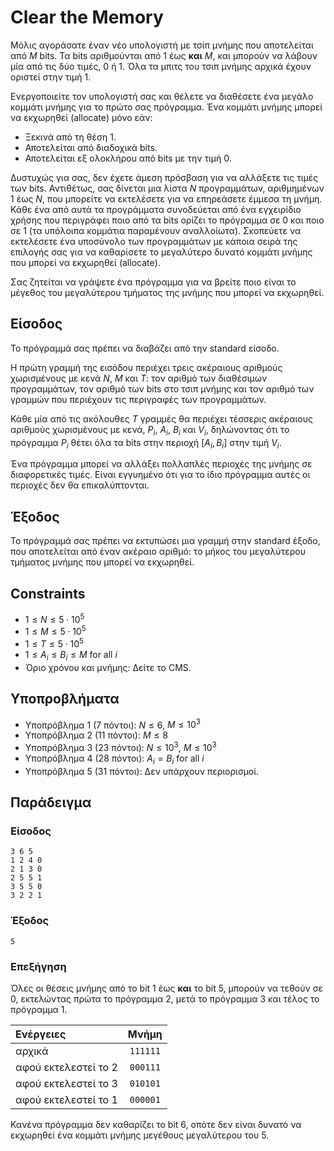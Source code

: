 # Clear the Memory

Μόλις αγοράσατε έναν νέο υπολογιστή με τσίπ μνήμης που αποτελείται από $M$ bits.
Τα bits αριθμούνται από 1 έως **και** $M$, και μπορούν να λάβουν μία από τις δύο τιμές, 0 ή 1.
Όλα τα μπιτς του τσιπ μνήμης αρχικά έχουν οριστεί στην τιμή 1.

Ενεργοποιείτε τον υπολογιστή σας και θέλετε να διαθέσετε ένα μεγάλο κομμάτι μνήμης για το πρώτο σας πρόγραμμα.
Ένα κομμάτι μνήμης μπορεί να εκχωρηθεί (allocate) μόνο εάν:

- Ξεκινά από τη θέση 1.
- Αποτελείται από διαδοχικά bits.
- Αποτελείται εξ ολοκλήρου από bits με την τιμή 0.

Δυστυχώς για σας, δεν έχετε άμεση πρόσβαση για να αλλάξετε τις τιμές των bits.
Αντιθέτως, σας δίνεται μια λίστα $N$ προγραμμάτων, αριθμημένων 1 έως $N$, που μπορείτε να εκτελέσετε για να επηρεάσετε έμμεσα τη μνήμη.
Κάθε ένα από αυτά τα προγράμματα συνοδεύεται από ένα εγχειρίδιο χρήσης που περιγράφει ποιο από τα bits ορίζει το πρόγραμμα σε 0 και ποιο σε 1 (τα υπόλοιπα κομμάτια παραμένουν αναλλοίωτα).
Σκοπεύετε να εκτελέσετε ένα υποσύνολο των προγραμμάτων με κάποια σειρά της επιλογής σας για να καθαρίσετε το μεγαλύτερο δυνατό κομμάτι μνήμης που μπορεί να εκχωρηθεί (allocate).

Σας ζητείται να γράψετε ένα πρόγραμμα για να βρείτε ποιο είναι το μέγεθος του μεγαλύτερου τμήματος της μνήμης που μπορεί να εκχωρηθεί.

## Είσοδος

Το πρόγραμμά σας πρέπει να διαβάζει από την standard είσοδο.

Η πρώτη γραμμή της εισόδου περιέχει τρεις ακέραιους αριθμούς χωρισμένους με κενά $N$, $M$ και $T$: τον αριθμό των διαθέσιμων προγραμμάτων, τον αριθμό των bits στο τσιπ μνήμης και τον αριθμό των γραμμών που περιέχουν τις περιγραφές των προγραμμάτων.

Κάθε μία από τις ακόλουθες $T$ γραμμές θα περιέχει τέσσερις ακέραιους αριθμούς χωρισμένους με κενά, $P_i$, $A_i$, $B_i$ και $V_i$, δηλώνοντας ότι το πρόγραμμα $P_i$ θέτει όλα τα bits στην περιοχή $[A_i, B_i]$ στην τιμή $V_i$.

Ένα πρόγραμμα μπορεί να αλλάξει πολλαπλές περιοχές της μνήμης σε διαφορετικές τιμές. Είναι εγγυημένο ότι για το ίδιο πρόγραμμα αυτές οι περιοχές δεν θα επικαλύπτονται.

## Έξοδος

Το πρόγραμμά σας πρέπει να εκτυπώσει μια γραμμή στην standard έξοδο, που αποτελείται από έναν ακέραιο αριθμό: το μήκος του μεγαλύτερου τμήματος μνήμης που μπορεί να εκχωρηθεί.

## Constraints

- $1 \le N \le 5\cdot 10^5$
- $1 \le M \le 5\cdot 10^5$
- $1 \le T \le 5\cdot 10^5$
- $1 \le A_i \le B_i \le M$ for all $i$
- Όριο χρόνου και μνήμης: Δείτε το CMS.

## Υποπροβλήματα

- Υποπρόβλημα 1 (7 πόντοι): $N \le 6$, $M \le 10^3$
- Υποπρόβλημα 2 (11 πόντοι): $M \le 8$
- Υποπρόβλημα 3 (23 πόντοι): $N \le 10^3$, $M \le 10^3$
- Υποπρόβλημα 4 (28 πόντοι): $A_i = B_i$ for all $i$
- Υποπρόβλημα 5 (31 πόντοι): Δεν υπάρχουν περιορισμοί.

## Παράδειγμα

### Είσοδος

    3 6 5
    1 2 4 0
    2 1 3 0
    2 5 5 1
    3 5 5 0
    3 2 2 1

### Έξοδος

    5

### Επεξήγηση

Όλες οι θέσεις μνήμης από το bit 1 έως **και** το bit 5, μπορούν να τεθούν σε 0, εκτελώντας πρώτα το πρόγραμμα 2, μετά το πρόγραμμα 3 και τέλος το πρόγραμμα 1.

|  Ενέργειες     | Μνήμη   |
|:-------------|:--------:|
| αρχικά    | `111111` |
| αφού εκτελεστεί το 2 | `000111` |
| αφού εκτελεστεί το 3 | `010101` |
| αφού εκτελεστεί το 1 | `000001` |

Κανένα πρόγραμμα δεν καθαρίζει το bit 6, οπότε δεν είναι δυνατό να εκχωρηθεί ένα κομμάτι μνήμης μεγέθους μεγαλύτερου του 5.
